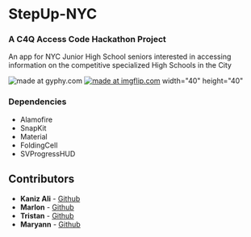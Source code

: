 # StepUp-NYC
### A C4Q Access Code Hackathon Project

An app for NYC Junior High School seniors interested in accessing information on the competitive specialized High Schools in the City

<img src="https://media.giphy.com/media/vFKqnCdLPNOKc/giphy.gif" title="made at gyphy.com"/>
<a href="https://imgflip.com/gif/25s3kk"><img src="https://i.imgflip.com/25s3kk.gif" title="made at imgflip.com"/></a>
width="40" height="40"

### Dependencies 
- Alamofire
- SnapKit
- Material
- FoldingCell
- SVProgressHUD


## Contributors 
* **Kaniz Ali** - [Github](https://github.com/kuuhaku0)
* **Marlon** - [Github](https://github.com/LtDangle)
* **Tristan** - [Github](https://github.com/NYCgirlLearnsToCode)
* **Maryann** - [Github](https://github.com/gewashington)
